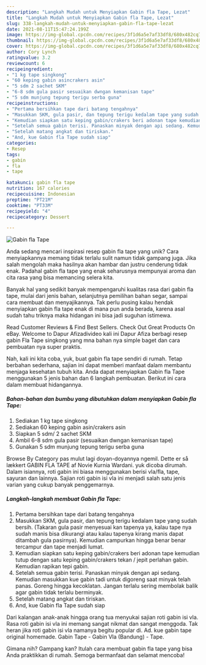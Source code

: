 ```yaml
---
description: "Langkah Mudah untuk Menyiapkan Gabin fla Tape, Lezat"
title: "Langkah Mudah untuk Menyiapkan Gabin fla Tape, Lezat"
slug: 338-langkah-mudah-untuk-menyiapkan-gabin-fla-tape-lezat
date: 2021-08-11T15:47:24.199Z
image: https://img-global.cpcdn.com/recipes/3f1d6a5e7af33df8/680x482cq70/gabin-fla-tape-foto-resep-utama.jpg
thumbnail: https://img-global.cpcdn.com/recipes/3f1d6a5e7af33df8/680x482cq70/gabin-fla-tape-foto-resep-utama.jpg
cover: https://img-global.cpcdn.com/recipes/3f1d6a5e7af33df8/680x482cq70/gabin-fla-tape-foto-resep-utama.jpg
author: Cory Lynch
ratingvalue: 3.2
reviewcount: 6
recipeingredient:
- "1 kg tape singkong"
- "60 keping gabin asincrakers asin"
- "5 sdm 2 sachet SKM"
- "6-8 sdm gula pasir sesuaikan dwngan kemanisan tape"
- "5 sdm munjung tepung terigu serba guna"
recipeinstructions:
- "Pertama bersihkan tape dari batang tengahnya"
- "Masukkan SKM, gula pasir, dan tepung terigu kedalam tape yang sudah bersih. (Takaran gula pasir menyesuai kan tapenya ya, kalau tape nya sudah manis bisa dikurangi atau kalau tapenya kirang manis dapat ditambah gula pasirnya). Kemudian campurkan hingga benar benar tercampur dan tape menjadi lumat."
- "Kemudian siapkan satu keping gabin/crakers beri adonan tape kemudian tutup dengan satu keping gabin/crakers tekan / jepit perlahan gabin. Kemudian rapikan tepi gabin."
- "Setelah semua gabin terisi. Panaskan minyak dengan api sedang. Kemudian masukkan kue gabin tadi untuk digoreng saat minyak telah panas. Goreng hingga kecoklatan. Jangan terlalu sering membolak balik agar gabin tidak terlalu berminyak."
- "Setelah matang angkat dan tiriskan."
- "And, kue Gabin fla Tape sudah siap"
categories:
- Resep
tags:
- gabin
- fla
- tape

katakunci: gabin fla tape 
nutrition: 167 calories
recipecuisine: Indonesian
preptime: "PT21M"
cooktime: "PT33M"
recipeyield: "4"
recipecategory: Dessert

---
```



![Gabin fla Tape](https://img-global.cpcdn.com/recipes/3f1d6a5e7af33df8/680x482cq70/gabin-fla-tape-foto-resep-utama.jpg)

Anda sedang mencari inspirasi resep gabin fla tape yang unik? Cara menyiapkannya memang tidak terlalu sulit namun tidak gampang juga. Jika salah mengolah maka hasilnya akan hambar dan justru cenderung tidak enak. Padahal gabin fla tape yang enak seharusnya mempunyai aroma dan cita rasa yang bisa memancing selera kita.

Banyak hal yang sedikit banyak mempengaruhi kualitas rasa dari gabin fla tape, mulai dari jenis bahan, selanjutnya pemilihan bahan segar, sampai cara membuat dan menyajikannya. Tak perlu pusing kalau hendak menyiapkan gabin fla tape enak di mana pun anda berada, karena asal sudah tahu triknya maka hidangan ini bisa jadi suguhan istimewa.

Read Customer Reviews &amp; Find Best Sellers. Check Out Great Products On eBay. Welcome to Dapur Afizadivideo kali ini Dapur Afiza berbagi resep gabin Fla Tape singkong yang mna bahan nya simple baget dan cara pembuatan nya super praktis.


Nah, kali ini kita coba, yuk, buat gabin fla tape sendiri di rumah. Tetap berbahan sederhana, sajian ini dapat memberi manfaat dalam membantu menjaga kesehatan tubuh kita. Anda dapat menyiapkan Gabin fla Tape menggunakan 5 jenis bahan dan 6 langkah pembuatan. Berikut ini cara dalam membuat hidangannya.

<!--inarticleads1-->

##### Bahan-bahan dan bumbu yang dibutuhkan dalam menyiapkan Gabin fla Tape:

1. Sediakan 1 kg tape singkong
1. Sediakan 60 keping gabin asin/crakers asin
1. Siapkan 5 sdm/ 2 sachet SKM
1. Ambil 6-8 sdm gula pasir (sesuaikan dwngan kemanisan tape)
1. Gunakan 5 sdm munjung tepung terigu serba guna


Browse By Category pas mulut lagi doyan-doyannya ngemil. Dette er så lækkert GABIN FLA TAPE af Novie Kurnia Wardani. yuk dicoba dirumah. Dalam isiannya, roti gabin ini biasa menggunakan berisi vla/fla, tape, sayuran dan lainnya. Sajian roti gabin isi vla ini menjadi salah satu jenis varian yang cukup banyak penggemarnya. 

<!--inarticleads2-->

##### Langkah-langkah membuat Gabin fla Tape:

1. Pertama bersihkan tape dari batang tengahnya
1. Masukkan SKM, gula pasir, dan tepung terigu kedalam tape yang sudah bersih. (Takaran gula pasir menyesuai kan tapenya ya, kalau tape nya sudah manis bisa dikurangi atau kalau tapenya kirang manis dapat ditambah gula pasirnya). Kemudian campurkan hingga benar benar tercampur dan tape menjadi lumat.
1. Kemudian siapkan satu keping gabin/crakers beri adonan tape kemudian tutup dengan satu keping gabin/crakers tekan / jepit perlahan gabin. Kemudian rapikan tepi gabin.
1. Setelah semua gabin terisi. Panaskan minyak dengan api sedang. Kemudian masukkan kue gabin tadi untuk digoreng saat minyak telah panas. Goreng hingga kecoklatan. Jangan terlalu sering membolak balik agar gabin tidak terlalu berminyak.
1. Setelah matang angkat dan tiriskan.
1. And, kue Gabin fla Tape sudah siap


Dari kalangan anak-anak hingga orang tua menyukai sajian roti gabin isi vla. Rasa roti gabin isi vla ini memang sangat nikmat dan sangat menggoda. Tak heran jika roti gabin isi vla namanya begitu popular di. Ad. kue gabin tape original homemade. Gabin Tape - Gabin Vla (Bandung) - Tape. 

Gimana nih? Gampang kan? Itulah cara membuat gabin fla tape yang bisa Anda praktikkan di rumah. Semoga bermanfaat dan selamat mencoba!
